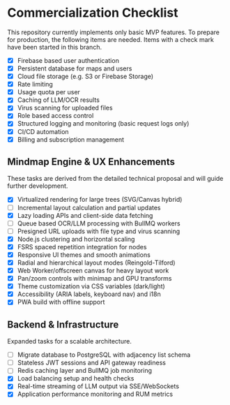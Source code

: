 # Commercialization Checklist

This repository currently implements only basic MVP features. To prepare for production, the following items are needed. Items with a check mark have been started in this branch.

- [x] Firebase based user authentication
- [x] Persistent database for maps and users
- [x] Cloud file storage (e.g. S3 or Firebase Storage)
- [x] Rate limiting
- [x] Usage quota per user
- [x] Caching of LLM/OCR results
- [x] Virus scanning for uploaded files
- [x] Role based access control
- [x] Structured logging and monitoring (basic request logs only)
- [x] CI/CD automation
- [x] Billing and subscription management

## Mindmap Engine & UX Enhancements
These tasks are derived from the detailed technical proposal and will guide further development.

- [x] Virtualized rendering for large trees (SVG/Canvas hybrid)
- [ ] Incremental layout calculation and partial updates
- [x] Lazy loading APIs and client-side data fetching
- [ ] Queue based OCR/LLM processing with BullMQ workers
- [ ] Presigned URL uploads with file type and virus scanning
- [x] Node.js clustering and horizontal scaling
- [x] FSRS spaced repetition integration for nodes
- [x] Responsive UI themes and smooth animations
- [x] Radial and hierarchical layout modes (Reingold-Tilford)
- [x] Web Worker/offscreen canvas for heavy layout work
- [x] Pan/zoom controls with minimap and GPU transforms
- [x] Theme customization via CSS variables (dark/light)
- [x] Accessibility (ARIA labels, keyboard nav) and i18n
- [x] PWA build with offline support

## Backend & Infrastructure
Expanded tasks for a scalable architecture.

- [ ] Migrate database to PostgreSQL with adjacency list schema
- [ ] Stateless JWT sessions and API gateway readiness
- [ ] Redis caching layer and BullMQ job monitoring
- [x] Load balancing setup and health checks
- [x] Real-time streaming of LLM output via SSE/WebSockets
- [x] Application performance monitoring and RUM metrics
